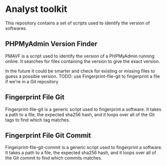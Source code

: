 # Analyst toolkit

This repository contains a set of scripts used to identify the version of
softwares.

## PHPMyAdmin Version Finder

PMAVF is a script used to identify the version of a PHPMyAdmin running online.
It searches for files containing the version to give the exact version.

In the future it could be smarter and check for existing or missing files
to guess a possible version.
TODO: use Fingerprint-file-git to fingerprint a file if we're in a Git
repository

## Fingerprint File Git

Fingerprint-file-git is a generic script used to fingerprint a software.
It takes a path to a file, the expected sha256 hash, and it loops over all
of the Git tags to find which tag matches.

## Fingerprint File Git Commit

Fingerprint-file-git-commit is a generic script used to fingerprint a software.
It takes a path to a file, the expected sha256 hash, and it loops over all
of the Git commit to find which commits matches.
